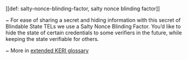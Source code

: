 [[def: salty-nonce-blinding-factor, salty nonce blinding factor]]

~ For ease of sharing a secret and hiding information with this secret of Blindable State TELs we use a Salty Nonce Blinding Factor. You’d like to hide the state of certain credentials to some verifiers in the future, while keeping the state verifiable for others.

~ More in <a href="https://weboftrust.github.io/WOT-terms/docs/glossary/salty-nonce-blinding-factor">extended KERI glossary</a>
